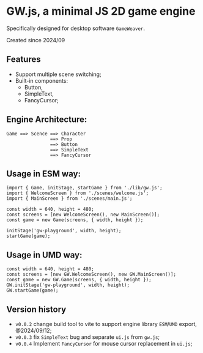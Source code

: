 # GW.js, a minimal JS 2D game engine

Specifically designed for desktop software `GameWeaver`.

Created since 2024/09


## Features

- Support multiple scene switching;
- Built-in components: 
  + Button, 
  + SimpleText, 
  + FancyCursor;


## Engine Architecture:
 
```
Game ==> Scence ==> Character
                ==> Prop
                ==> Button
                ==> SimpleText
                ==> FancyCursor
```

## Usage in ESM way:

```
import { Game, initStage, startGame } from './lib/gw.js';
import { WelcomeScreen } from './scenes/welcome.js';
import { MainScreen } from './scenes/main.js';

const width = 640, height = 480;
const screens = [new WelcomeScreen(), new MainScreen()];
const game = new Game(screens, { width, height });

initStage('gw-playground', width, height);
startGame(game);
```


## Usage in UMD way:

```
const width = 640, height = 480;
const screens = [new GW.WelcomeScreen(), new GW.MainScreen()];
const game = new GW.Game(screens, { width, height });
GW.initStage('gw-playground', width, height);
GW.startGame(game);
```


## Version history

- `v0.0.2` change build tool to vite to support engine library `ESM`/`UMD` export, @2024/09/12;
- `v0.0.3` fix `SimpleText` bug and separate `ui.js` from `gw.js`;
- `v0.0.4` Implement `FancyCursor` for mouse cursor replacement in `ui.js`;